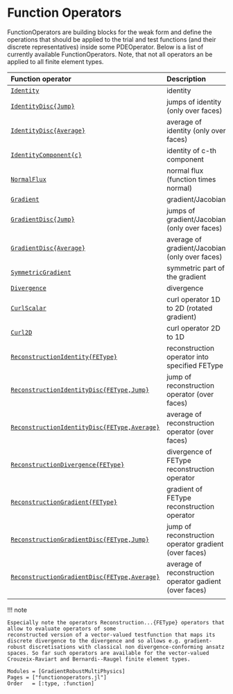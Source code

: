 
# Function Operators

FunctionOperators are building blocks for the weak form and define the operations that should be applied to the trial and test functions (and their discrete representatives) inside some PDEOperator. Below is a list of currently available FunctionOperators. Note, that not all operators an be applied to all finite element types.


| Function operator                                    | Description                                             |
| :--------------------------------------------------- | :------------------------------------------------------ |
| [`Identity`](@ref)                                   | identity                                                |
| [`IdentityDisc{Jump}`](@ref)                         | jumps of identity (only over faces)                     |
| [`IdentityDisc{Average}`](@ref)                      | average of identity (only over faces)                   |
| [`IdentityComponent{c}`](@ref)                       | identity of c-th component                              |
| [`NormalFlux`](@ref)                                 | normal flux (function times normal)                     | 
| [`Gradient`](@ref)                                   | gradient/Jacobian                                       |
| [`GradientDisc{Jump}`](@ref)                         | jumps of gradient/Jacobian (only over faces)            |
| [`GradientDisc{Average}`](@ref)                      | average of gradient/Jacobian (only over faces)          |
| [`SymmetricGradient`](@ref)                          | symmetric part of the gradient                          |
| [`Divergence`](@ref)                                 | divergence                                              |
| [`CurlScalar`](@ref)                                 | curl operator 1D to 2D (rotated gradient)               |
| [`Curl2D`](@ref)                                     | curl operator 2D to 1D                                  |
| [`ReconstructionIdentity{FEType}`](@ref)             | reconstruction operator into specified FEType           |
| [`ReconstructionIdentityDisc{FEType,Jump}`](@ref)    | jump of reconstruction operator (over faces)            |
| [`ReconstructionIdentityDisc{FEType,Average}`](@ref) | average of reconstruction operator (over faces)         |
| [`ReconstructionDivergence{FEType}`](@ref)           | divergence of FEType reconstruction operator            |
| [`ReconstructionGradient{FEType}`](@ref)             | gradient of FEType reconstruction operator              |
| [`ReconstructionGradientDisc{FEType,Jump}`](@ref)    | jump of reconstruction operator gradient (over faces)   |
| [`ReconstructionGradientDisc{FEType,Average}`](@ref) | average of reconstruction operator gadient (over faces) |
|                                                      |                                                         |


!!! note

    Especially note the operators Reconstruction...{FEType} operators that allow to evaluate operators of some
    reconstructed version of a vector-valued testfunction that maps its discrete divergence to the divergence and so allows e.g. gradient-robust discretisations with classical non divergence-conforming ansatz spaces. So far such operators are available for the vector-valued Crouzeix-Raviart and Bernardi--Raugel finite element types.


```@autodocs
Modules = [GradientRobustMultiPhysics]
Pages = ["functionoperators.jl"]
Order   = [:type, :function]
```

